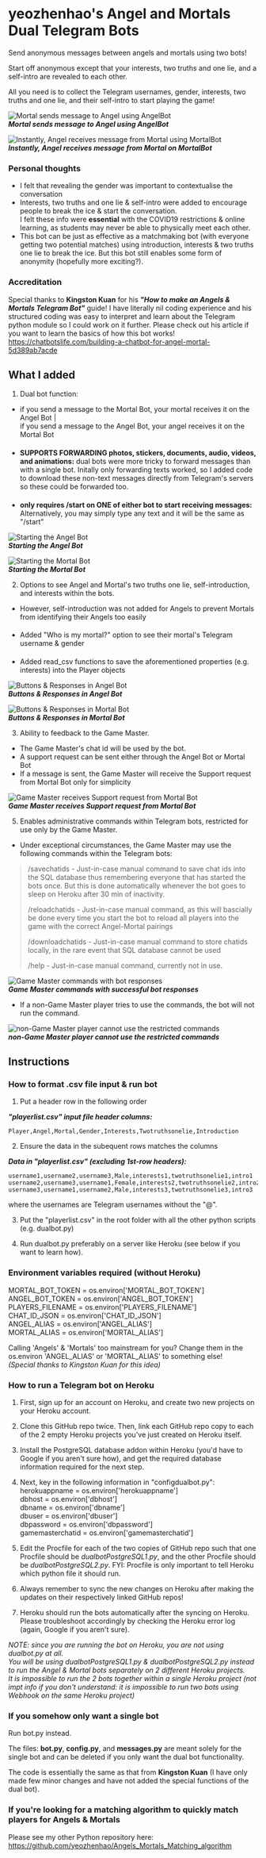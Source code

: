 # yeozhenhao's Angel and Mortals Dual Telegram Bots

Send anonymous messages between angels and mortals using two bots!

Start off anonymous except that your interests, two truths and one lie, and a self-intro are revealed to each other.

All you need is to collect the Telegram usernames, gender, interests, two truths and one lie, and their self-intro to start playing the game!

![Mortal sends message to Angel using AngelBot](AngelsMortalsBotPictures/sendmessageAngelBot.png)\
***Mortal sends message to Angel using AngelBot***

![Instantly, Angel receives message from Mortal using MortalBot](AngelsMortalsBotPictures/sendmessageMortalBot.png)\
***Instantly, Angel receives message from Mortal on MortalBot***


### Personal thoughts
- I felt that revealing the gender was important to contextualise the conversation
- Interests, two truths and one lie & self-intro were added to encourage people to break the ice & start the conversation.\
I felt these info were **essential** with the COVID19 restrictions & online learning, as students may never be able to physically meet each other.
- This bot can be just as effective as a matchmaking bot (with everyone getting two potential matches) using introduction, interests & two truths one lie to break the ice. But this bot still enables some form of anonymity (hopefully more exciting?).


### Accreditation
Special thanks to **Kingston Kuan** for his ***"How to make an Angels & Mortals Telegram Bot"*** guide! I have literally nil coding experience and his structured coding was easy to interpret and learn about the Telegram python module so I could work on it further. Please check out his article if you want to learn the basics of how this bot works! https://chatbotslife.com/building-a-chatbot-for-angel-mortal-5d389ab7acde



## What I added
1. Dual bot function:
- if you send a message to the Mortal Bot, your mortal receives it on the Angel Bot |\
if you send a message to the Angel Bot, your angel receives it on the Mortal Bot
####
- **SUPPORTS FORWARDING photos, stickers, documents, audio, videos, and animations:** dual bots were more tricky to forward messages than with a single bot. Initally only forwarding texts worked, so I added code to download these non-text messages directly from Telegram's servers so these could be forwarded too.
####
- **only requires /start on ONE of either bot to start receiving messages:** Alternatively, you may simply type any text and it will be the same as "/start"

![Starting the Angel Bot](AngelsMortalsBotPictures/startcommandAngelBot.jpg)\
***Starting the Angel Bot***

![Starting the Mortal Bot](AngelsMortalsBotPictures/startcommandMortalBot.jpg)\
***Starting the Mortal Bot***


2. Options to see Angel and Mortal's two truths one lie, self-introduction, and interests within the bots.
- However, self-introduction was not added for Angels to prevent Mortals from identifying their Angels too easily
####
- Added "Who is my mortal?" option to see their mortal's Telegram username & gender
####
- Added read_csv functions to save the aforementioned properties (e.g. interests) into the Player objects

![Buttons & Responses in Angel Bot](AngelsMortalsBotPictures/buttonsAngelBot.png)\
***Buttons & Responses in Angel Bot***

![Buttons & Responses in Mortal Bot](AngelsMortalsBotPictures/buttonsMortalBot.png)\
***Buttons & Responses in Mortal Bot***


3. Ability to feedback to the Game Master.
- The Game Master's chat id will be used by the bot.
- A support request can be sent either through the Angel Bot or Mortal Bot
- If a message is sent, the Game Master will receive the Support request from Mortal Bot only for simplicity

![Game Master receives Support request from Mortal Bot](AngelsMortalsBotPictures/GameMasterSupport.png)\
***Game Master receives Support request from Mortal Bot***

5. Enables administrative commands within Telegram bots, restricted for use only by the Game Master.
- Under exceptional circumstances, the Game Master may use the following commands within the Telegram bots:
> /savechatids - Just-in-case manual command to save chat ids into the SQL database thus remembering everyone that has started the bots once. But this is done automatically whenever the bot goes to sleep on Heroku after 30 min of inactivity.
>
> /reloadchatids - Just-in-case manual command, as this will bascially be done every time you start the bot to reload all players into the game with the correct Angel-Mortal pairings
> 
> /downloadchatids - Just-in-case manual command to store chatids locally, in the rare event that SQL database cannot be used
> 
> /help - Just-in-case manual command, currently not in use.

![Game Master commands with bot responses](AngelsMortalsBotPictures/GameMastercommands.png)\
***Game Master commands with successful bot responses***

- If a non-Game Master player tries to use the commands, the bot will not run the command.

![non-Game Master player cannot use the restricted commands](AngelsMortalsBotPictures/nonGameMasterdisallowed.png)\
***non-Game Master player cannot use the restricted commands***

## Instructions

### How to format .csv file input & run bot
1. Put a header row in the following order

***"playerlist.csv" input file header columns:***
```
Player,Angel,Mortal,Gender,Interests,Twotruthsonelie,Introduction 
```
2. Ensure the data in the subequent rows matches the columns

***Data in "playerlist.csv" (excluding 1st-row headers):***
```
username1,username2,username3,Male,interests1,twotruthsonelie1,intro1
username2,username3,username1,Female,interests2,twotruthsonelie2,intro2
username3,username1,username2,Male,interests3,twotruthsonelie3,intro3
```
where the usernames are Telegram usernames without the "@".

3. Put the "playerlist.csv" in the root folder with all the other python scripts (e.g. dualbot.py)


4. Run dualbot.py preferably on a server like Heroku (see below if you want to learn how).


### Environment variables required (without Heroku)
MORTAL_BOT_TOKEN = os.environ['MORTAL_BOT_TOKEN']\
ANGEL_BOT_TOKEN = os.environ['ANGEL_BOT_TOKEN']\
PLAYERS_FILENAME = os.environ['PLAYERS_FILENAME']\
CHAT_ID_JSON = os.environ['CHAT_ID_JSON']\
ANGEL_ALIAS = os.environ['ANGEL_ALIAS']\
MORTAL_ALIAS = os.environ['MORTAL_ALIAS']

Calling 'Angels' & 'Mortals' too mainstream for you? Change them in the os.environ 'ANGEL_ALIAS' or 'MORTAL_ALIAS' to something else!\
_(Special thanks to Kingston Kuan for this idea)_

### How to run a Telegram bot on Heroku
1. First, sign up for an account on Heroku, and create two new projects on your Heroku account.
2. Clone this GitHub repo twice. Then, link each GitHub repo copy to each of the 2 empty Heroku projects you've just created on Heroku itself.
3. Install the PostgreSQL database addon within Heroku (you'd have to Google if you aren't sure how), and get the required database information required for the next step.
4. Next, key in the following information in "configdualbot.py":\
herokuappname = os.environ['herokuappname']\
dbhost = os.environ['dbhost']\
dbname = os.environ['dbname']\
dbuser = os.environ['dbuser']\
dbpassword = os.environ['dbpassword']\
gamemasterchatid = os.environ['gamemasterchatid']

5. Edit the Procfile for each of the two copies of GitHub repo such that one Procfile should be *dualbotPostgreSQL1.py*, and the other Procfile should be *dualbotPostgreSQL2.py*. FYI: Procfile is only important to tell Heroku which python file it should run.
6. Always remember to sync the new changes on Heroku after making the updates on their respectively linked GitHub repos!
7. Heroku should run the bots automatically after the syncing on Heroku. Please troubleshoot accordingly by checking the Heroku error log (again, Google if you aren't sure).

*NOTE: since you are running the bot on Heroku, you are not using _dualbot.py_ at all.\
You will be using _dualbotPostgreSQL1.py_ & _dualbotPostgreSQL2.py_ instead to run the Angel & Mortal bots separately on 2 different Heroku projects.\
It is impossible to run the 2 bots together within a single Heroku project (not impt info if you don't understand: it is impossible to run two bots using Webhook on the same Heroku project)* 

### If you somehow only want a single bot 
Run bot.py instead.

The files: **bot.py**, **config.py**, and **messages.py** are meant solely for the single bot and can be deleted if you only want the dual bot functionality.

The code is essentially the same as that from **Kingston Kuan** (I have only made few minor changes and have not added the special functions of the dual bot).

### If you're looking for a matching algorithm to quickly match players for Angels & Mortals
Please see my other Python repository here:\
https://github.com/yeozhenhao/Angels_Mortals_Matching_algorithm